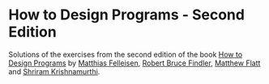 # How to Design Programs - Second Edition

Solutions of the exercises from the second edition of the book [How to Design Programs][1] by [Matthias Felleisen][2], [Robert Bruce Findler][3], [Matthew Flatt][4] and [Shriram Krishnamurthi][5].

[1]: https://htdp.org/
[2]: https://en.wikipedia.org/wiki/Matthias_Felleisen
[3]: https://en.wikipedia.org/wiki/Robert_Bruce_Findler
[4]: https://en.wikipedia.org/wiki/Matthew_Flatt
[5]: https://en.wikipedia.org/wiki/Shriram_Krishnamurthi
